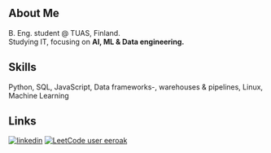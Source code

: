 ## About Me
B. Eng. student @ TUAS, Finland.  
Studying IT, focusing on **AI, ML & Data engineering.**


## Skills
Python, SQL, JavaScript, Data frameworks-, warehouses & pipelines, Linux, Machine Learning


## Links
[![linkedin](https://img.shields.io/badge/linkedin-0A66C2?style=for-the-badge&logo=linkedin&logoColor=white)](https://www.linkedin.com/in/eero-k)
[![LeetCode user eeroak](https://img.shields.io/badge/dynamic/json?style=for-the-badge&labelColor=black&color=%23ffa116&label=Solved&query=solvedOverTotal&url=https%3A%2F%2Fleetcode-badge.vercel.app%2Fapi%2Fusers%2Feeroak&logo=leetcode&logoColor=yellow)](https://leetcode.com/eeroak/)
